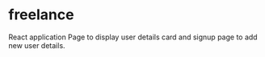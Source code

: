# freelance
React application Page to display user details card and signup page to add new user details.
